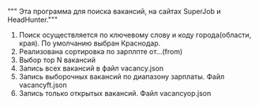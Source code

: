 """ Эта программа для поиска вакансий, на сайтах SuperJob и HeadHunter."""
1. Поиск осуществляется по ключевому слову и коду города(области, края). По умолчанию выбран Краснодар.
2. Реализована сортировка по зарплпте от...(from)
3. Выбор тор N вакансий
4. Запись всех вакансий в файл vacancy.json
5. Запись выборочных вакансий по диапазону зарплаты. Файл vacancyft.json 
6. Запись только открытых вакансий. Файл vacancyop.json

